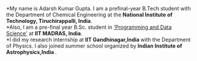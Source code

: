 *My name is Adarsh Kumar Gupta. I am a prefinal-year B.Tech student with the Department of Chemical Engineering at the<b> National Institute of Technology, Tiruchirappalli, India</b>.<br> *Also, I am a pre-final year B.Sc. student in <u>'Programming and Data Science'</u> at <b>IIT MADRAS, India</b>. <br> *I did my research internship at <b>IIT Gandhinagar,India </b> with the Department of Physics. I also joined summer school organized by <b> Indian Institute of Astrophysics,India </b>.

